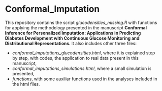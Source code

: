 # Conformal_Imputation
This repository contains the script *glucodensities_missing.R* with functions for applying the methodology presented in the manuscript **Conformal Inference for Personalized Imputation: Applications in Predicting Diabetes Development with Continuous Glucose Monitoring and Distributional Representations**. It also includes other three files:
* *conformal_imputations_glucodensities.html*, where it is explained step by step, with codes, the application to real data present in this manuscript,
* *conformal_imputations_simulations.html*, where a small simulation is presented,
* *functions*, with some auxiliar functions used in the analyses included in the html files. 
